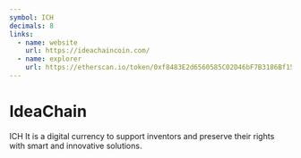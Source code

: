 ```yaml
---
symbol: ICH
decimals: 8
links:
  - name: website
    url: https://ideachaincoin.com/
  - name: explorer
    url: https://etherscan.io/token/0xf8483E2d6560585C02D46bF7B3186Bf154a96166
---
```


# IdeaChain

ICH It is a digital currency to support inventors and preserve their rights with smart and innovative solutions.
